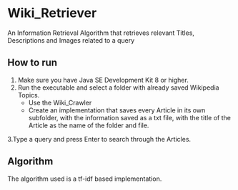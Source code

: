 # Wiki_Retriever
An Information Retrieval Algorithm that retrieves relevant Titles, Descriptions and Images related to a query
## How to run
1.  Make sure you have Java SE Development Kit 8 or higher.
2. Run the executable and select a folder with already saved Wikipedia Topics. 
     - Use the Wiki_Crawler 
     - Create an implementation that saves every Article in its own subfolder, with the information saved as a txt file, with the title of the Article as the name of the folder and file.
 
3.Type a query and press Enter to search through the Articles.

## Algorithm 
The algorithm used is a tf-idf based implementation.
